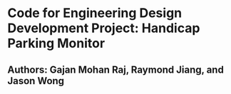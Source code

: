 # Code for Engineering Design Development Project: Handicap Parking Monitor
## Authors: Gajan Mohan Raj, Raymond Jiang, and Jason Wong
